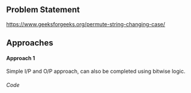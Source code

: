 ## Problem Statement
https://www.geeksforgeeks.org/permute-string-changing-case/

## Approaches
#### Approach 1
Simple I/P and O/P approach, can also be completed using bitwise logic.

###### Code
```java
```

